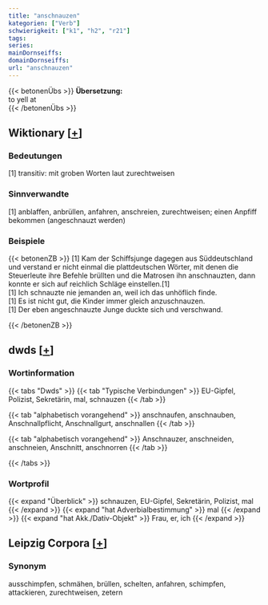 ```yaml
---
title: "anschnauzen"
kategorien: ["Verb"]
schwierigkeit: ["k1", "h2", "r21"]
tags:
series:
mainDornseiffs:
domainDornseiffs:
url: "anschnauzen"
---
```


{{< betonenÜbs >}}
**Übersetzung:**  
to yell at  
{{< /betonenÜbs >}}

## Wiktionary [[+](https://de.wiktionary.org/wiki/anschnauzen)]

### Bedeutungen
[1] transitiv: mit groben Worten laut zurechtweisen  

### Sinnverwandte
[1] anblaffen, anbrüllen, anfahren, anschreien, zurechtweisen; einen Anpfiff bekommen (angeschnauzt werden)  

### Beispiele
{{< betonenZB >}}
[1] Kam der Schiffsjunge dagegen aus Süddeutschland und verstand er nicht einmal die plattdeutschen Wörter, mit denen die Steuerleute ihre Befehle brüllten und die Matrosen ihn anschnauzten, dann konnte er sich auf reichlich Schläge einstellen.[1]  
[1] Ich schnauzte nie jemanden an, weil ich das unhöflich finde.  
[1] Es ist nicht gut, die Kinder immer gleich anzuschnauzen.  
[1] Der eben angeschnauzte Junge duckte sich und verschwand.  

{{< /betonenZB >}}


## dwds [[+](https://www.dwds.de/wb/anschnauzen)]

### Wortinformation
{{< tabs "Dwds" >}}
{{< tab "Typische Verbindungen" >}}
EU-Gipfel, Polizist, Sekretärin, mal, schnauzen
{{< /tab >}}

{{< tab "alphabetisch vorangehend" >}}
anschnaufen, anschnauben, Anschnallpflicht, Anschnallgurt, anschnallen
{{< /tab >}}

{{< tab "alphabetisch vorangehend" >}}
Anschnauzer, anschneiden, anschneien, Anschnitt, anschnorren
{{< /tab >}}

{{< /tabs >}}

### Wortprofil
{{< expand "Überblick" >}} schnauzen, EU-Gipfel, Sekretärin, Polizist, mal {{< /expand >}}
{{< expand "hat Adverbialbestimmung" >}} mal {{< /expand >}}
{{< expand "hat Akk./Dativ-Objekt" >}} Frau, er, ich {{< /expand >}}

## Leipzig Corpora [[+](https://corpora.uni-leipzig.de/en/res?word=anschnauzen&corpusId=deu_newscrawl-public_2018)]


### Synonym
ausschimpfen, schmähen, brüllen, schelten, anfahren, schimpfen, attackieren, zurechtweisen, zetern

